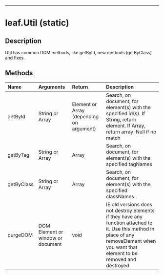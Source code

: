 
---

# leaf.Util (static) #
## Description ##
Util has common DOM methods, like getById, new methods (getByClass) and fixes.

## Methods ##
| **Name** | **Arguments** | **Return** | **Description** |
|:---------|:--------------|:-----------|:----------------|
|getById|String or Array|Element or Array (depending on argument)|Search, on document, for element(s) with the specified id(s). If String, return element. If Array, return array. Null if no match|
|getByTag|String or Array|Array|Search, on document, for element(s) with the specified tagNames|
|getByClass|String or Array|Array|Search, on document, for element(s) with the specified classNames|
|purgeDOM|DOM Element or window or document|void|IE old versions does not destroy elements if they have any function attached to it. Use this method in place of any removeElement when you want that element to be removed and destroyed|